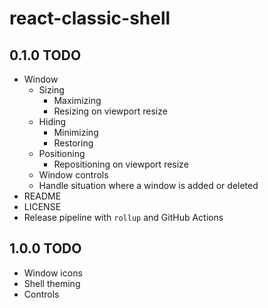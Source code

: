 # react-classic-shell

## 0.1.0 TODO

* Window
  * Sizing
    * Maximizing
    * Resizing on viewport resize
  * Hiding
    * Minimizing
    * Restoring
  * Positioning
    * Repositioning on viewport resize
  * Window controls
  * Handle situation where a window is added or deleted
* README
* LICENSE
* Release pipeline with `rollup` and GitHub Actions

## 1.0.0 TODO

* Window icons
* Shell theming
* Controls
